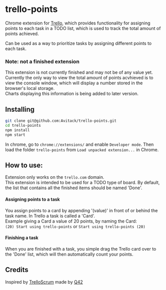 # trello-points
Chrome extension for [Trello](https://trello.com/), which provides functionality for assigning points to each task in a TODO list, which is used to track the total amount of points achieved.<br>

Can be used as a way to prioritize tasks by assigning different points to each task.<br>

### Note: not a finished extension
This extension is not currently finished and may not be of any value yet.<br>
Currently the only way to view the total amount of points acvhieved is to view the console window, which will display a number stored in the browser's local storage.<br>
Charts displaying this information is being added to later version.

## Installing

```sh
git clone git@github.com:Avitack/trello-points.git
cd trello-points
npm install
npm start
```

In chrome, go to ``` chrome://extensions/ ``` and enable ``` Developer mode ```.
Then load the folder ``` trello-points ``` from ``` Load unpacked extension... ``` in Chrome.

## How to use:
Extension only works on the ``` trello.com ``` domain.<br>
This extension is intended to be used for a TODO type of board.
By default, the list that contains all the finished items should be named 'Done'.

#### Assigning points to a task
You assign points to a card by appending '(value)' in front of or behind the task name. In Trello a task is called a 'Card'.</br>
Example giving a Card a value of 20 points, by naming the Card:</br>
``` (20) Start using trello-points ``` or ``` Start using trello-points (20) ```

#### Finishing a task
When you are finished with a task, you simple drag the Trello card over to the 'Done' list, which will then automatically count your points.

## Credits
Inspired by [TrelloScrum](https://github.com/Q42/TrelloScrum) made by [Q42](https://github.com/Q42)
